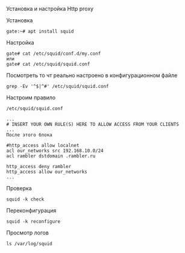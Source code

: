 Установка и настройка Http proxy

Установка 

```
gate:~# apt install squid
```

Настройка

```
gate# cat /etc/squid/conf.d/my.conf
или
gate# cat /etc/squid/squid.conf
```

Посмотреть то чт реально настроено в конфигурационном файле

```
grep -Ev '^$|^#' /etc/squid/squid.conf
```

Настроим правило
```
/etc/squid/squid.conf
```

```
...
# INSERT YOUR OWN RULE(S) HERE TO ALLOW ACCESS FROM YOUR CLIENTS
...
После этого блока

#http_access allow localnet
acl our_networks src 192.168.10.0/24
acl rambler dstdomain .rambler.ru

http_access deny rambler
http_access allow our_networks
...

```

Проверка

```
squid -k check
```
Переконфигурация

```
squid -k reconfigure
```

Просмотр логов

```
ls /var/log/squid
```
